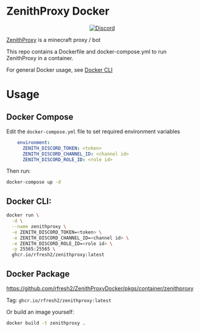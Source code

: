 # ZenithProxy Docker

<p align="center">
  <a href="https://discord.gg/nJZrSaRKtb">
  <img alt="Discord" src="https://dcbadge.vercel.app/api/server/nJZrSaRKtb">
  </a>
</p>


[ZenithProxy](https://github.com/rfresh2/ZenithProxy) is a minecraft proxy / bot

This repo contains a Dockerfile and docker-compose.yml to run ZenithProxy in a container.

For general Docker usage, see [Docker CLI](https://docs.docker.com/reference/cli/docker/)

# Usage

## Docker Compose

Edit the `docker-compose.yml` file to set required environment variables

```yaml
    environment:
      ZENITH_DISCORD_TOKEN: <token>
      ZENITH_DISCORD_CHANNEL_ID: <channel id>
      ZENITH_DISCORD_ROLE_ID: <role id>
```

Then run:

```bash
docker-compose up -d
```

## Docker CLI:

```bash
docker run \
  -d \
  --name zenithproxy \
  -e ZENITH_DISCORD_TOKEN=<token> \
  -e ZENITH_DISCORD_CHANNEL_ID=<channel id> \
  -e ZENITH_DISCORD_ROLE_ID=<role id> \
  -p 25565:25565 \
  ghcr.io/rfresh2/zenithproxy:latest
```

## Docker Package

https://github.com/rfresh2/ZenithProxyDocker/pkgs/container/zenithproxy

Tag: `ghcr.io/rfresh2/zenithproxy:latest`

Or build an image yourself:

```bash
docker build -t zenithproxy .
```

